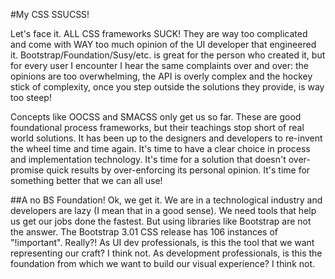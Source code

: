 #My CSS SSUCSS!

Let's face it. ALL CSS frameworks SUCK! They are way too complicated and come with WAY too much opinion of the UI developer that engineered it. Bootstrap/Foundation/Susy/etc. is great for the person who created it, but for every user I encounter I hear the same complaints over and over: the opinions are too overwhelming, the API is overly complex and the hockey stick of complexity, once you step outside the solutions they provide, is way too steep!

Concepts like OOCSS and SMACSS only get us so far. These are good foundational process frameworks, but their teachings stop short of real world solutions. It has been up to the designers and developers to re-invent the wheel time and time again. It's time to have a clear choice in process and implementation technology. It's time for a solution that doesn't over-promise quick results by over-enforcing its personal opinion. It's time for something better that we can all use!

##A no BS Foundation!
Ok, we get it. We are in a technological industry and developers are lazy (I mean that in a good sense). We need tools that help us get our jobs done the fastest. But using libraries like Bootstrap are not the  answer. The Bootstrap 3.01 CSS release has 106 instances of "!important". Really?! As UI dev professionals, is this the tool that we want representing our craft? I think not. As development professionals, is this the foundation from which we want to build our visual experience? I think not.

